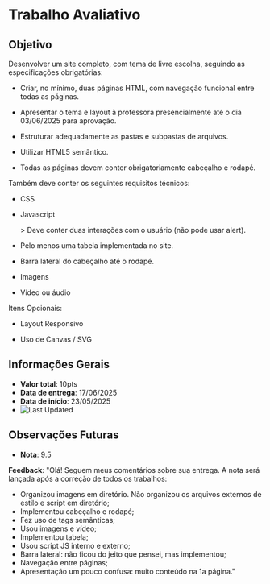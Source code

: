 # Trabalho Avaliativo
## Objetivo

Desenvolver um site completo, com tema de livre escolha, seguindo as especificações obrigatórias:

* Criar, no mínimo, duas páginas HTML, com navegação funcional entre todas as páginas.

* Apresentar o tema e layout à professora presencialmente até o dia 03/06/2025 para aprovação.

* Estruturar adequadamente as pastas e subpastas de arquivos.

* Utilizar HTML5 semântico.

* Todas as páginas devem conter obrigatoriamente cabeçalho e rodapé.


Também deve conter os seguintes requisitos técnicos:

* CSS

* Javascript

     \> Deve conter duas interações com o usuário (não pode usar alert).

* Pelo menos uma tabela implementada no site.

* Barra lateral do cabeçalho até o rodapé.

* Imagens

* Vídeo ou áudio

Itens Opcionais:

* Layout Responsivo

* Uso de Canvas / SVG

## Informações Gerais

- **Valor total**: 10pts
- **Data de entrega**: 17/06/2025
- **Data de início**: 23/05/2025
- ![Last Updated](https://img.shields.io/github/last-commit/minesweeper1989/AV2-CAW)

## Observações Futuras
- **Nota**: 9.5

**Feedback**: "Olá! Seguem meus comentários sobre sua entrega. A nota será lançada após a correção de todos os trabalhos:
- Organizou imagens em diretório. Não organizou os arquivos externos de estilo e script em diretório;
- Implementou cabeçalho e rodapé;
- Fez uso de tags semânticas;
- Usou imagens e vídeo;
- Implementou tabela;
- Usou script JS interno e externo;
- Barra lateral: não ficou do jeito que pensei, mas implementou;
- Navegação entre páginas;
- Apresentação um pouco confusa: muito conteúdo na 1a página."
